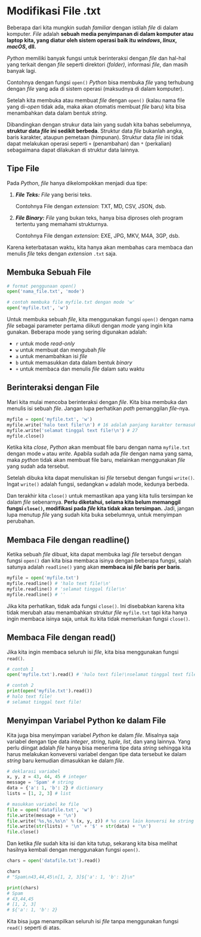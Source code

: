 # Modifikasi File .txt

Beberapa dari kita mungkin sudah *familiar* dengan istilah *file* di dalam komputer. *File* adalah **sebuah media penyimpanan di dalam komputer atau laptop kita, yang diatur oleh sistem operasi baik itu *windows*, *linux*, *macOS*, dll.**

*Python* memiliki banyak fungsi untuk berinteraksi dengan *file* dan hal-hal yang terkait dengan *file* seperti direktori *(folder)*, informasi *file*, dan masih banyak lagi.

Contohnya dengan fungsi `open()` *Python* bisa membuka *file* yang terhubung dengan *file* yang ada di sistem operasi (maksudnya di dalam komputer).

Setelah kita membuka atau membuat *file* dengan `open()` (kalau nama file yang di-*open* tidak ada, maka akan otomatis membuat *file* baru) kita bisa menambahkan data dalam bentuk *string*.

Dibandingkan dengan strukur data lain yang sudah kita bahas sebelumnya, **struktur data *file* ini sedikit berbeda**. Struktur data *file* bukanlah angka, baris karakter, ataupun pemetaan (himpunan). Struktur data *file* ini tidak dapat melakukan operasi seperti `+` (penambahan) dan `*` (perkalian) sebagaimana dapat dilakukan di struktur data lainnya.

## Tipe File

Pada *Python*, *file* hanya dikelompokkan menjadi dua tipe:

1. ***File Teks:*** *File* yang berisi teks.

    Contohnya File dengan *extension*: TXT, MD, CSV, JSON, dsb.

2. ***File Binary:*** *File* yang bukan teks, hanya bisa diproses oleh program tertentu yang memahami strukturnya.

    Contohnya File dengan *extension*: EXE, JPG, MKV, M4A, 3GP, dsb.

Karena keterbatasan waktu, kita hanya akan membahas cara membaca dan menulis *file* teks dengan *extension* `.txt` saja.

## Membuka Sebuah File

```py
# format penggunaan open()
open('nama_file.txt', 'mode')

# contoh membuka file myfile.txt dengan mode 'w'
open('myfile.txt', 'w')
```

Untuk membuka sebuah *file*, kita menggunakan fungsi `open()` dengan nama *file* sebagai parameter pertama diikuti dengan *mode* yang ingin kita gunakan. Beberapa mode yang sering digunakan adalah:

- `r` untuk mode *read-only*
- `w` untuk membuat dan mengubah *file*
- `a` untuk menambahkan isi *file*
- `b` untuk memasukkan data dalam bentuk *binary*
- `+` untuk membaca dan menulis *file* dalam satu waktu

## Berinteraksi dengan File

Mari kita mulai mencoba berinteraksi dengan *file*. Kita bisa membuka dan menulis isi sebuah *file*. Jangan lupa perhatikan *path* pemanggilan *file*-nya.

```py
myfile = open('myfile.txt', 'w')
myfile.write('halo text file!\n') # 16 adalah panjang karakter termasuk spasi dan baris baru
myfile.write('selamat tinggal text file!\n') # 27
myfile.close()
```

Ketika kita *close*, *Python* akan membuat file baru dengan nama `myfile.txt` dengan mode `w` atau *write*. Apabila sudah ada *file* dengan nama yang sama, maka *python* tidak akan membuat file baru, melainkan menggunakan *file* yang sudah ada tersebut.

Setelah dibuka kita dapat menuliskan isi *file* tersebut dengan fungsi `write()`. Ingat `write()` adalah fungsi, sedangkan `w` adalah mode, kedunya berbeda.

Dan terakhir kita `close()` untuk memastikan apa yang kita tulis tersimpan ke dalam *file* sebenarnya. **Perlu diketahui, selama kita belum memanggil fungsi `close()`, modifikasi pada *file* kita tidak akan tersimpan.** Jadi, jangan lupa menutup *file* yang sudah kita buka sebelumnya, untuk menyimpan perubahan.

## Membaca File dengan readline()

Ketika sebuah *file* dibuat, kita dapat membuka lagi *file* tersebut dengan fungsi `open()` dan kita bisa membaca isinya dengan beberapa fungsi, salah satunya adalah `readline()` yang akan **membaca isi *file* baris per baris**.

```py
myfile = open('myfile.txt')
myfile.readline() # 'halo text file!\n'
myfile.readline() # 'selamat tinggal file!\n'
myfile.readline() # ''
```

Jika kita perhatikan, tidak ada fungsi `close()`. Ini disebabkan karena kita tidak merubah atau menambahkan struktur *file* `myfile.txt` tapi kita hanya ingin membaca isinya saja, untuk itu kita tidak memerlukan fungsi `close()`.

## Membaca File dengan read()

Jika kita ingin membaca seluruh isi *file*, kita bisa menggunakan fungsi `read()`.

```py
# contoh 1
open('myfile.txt').read() # 'halo text file!\nselamat tinggal text file!\n'

# contoh 2
print(open('myfile.txt').read())
# halo text file!
# selamat tinggal text file!
```

## Menyimpan Variabel Python ke dalam File

Kita juga bisa menyimpan variabel *Python* ke dalam *file*. Misalnya saja variabel dengan tipe data *integer*, *string*, *tuple*, *list*, dan yang lainnya. Yang perlu diingat adalah *file* hanya bisa menerima tipe data *string* sehingga kita harus melakukan konveversi variabel dengan tipe data tersebut ke dalam *string* baru kemudian dimasukkan ke dalam *file*.

```py
# deklarasi variabel
x, y, z = 43, 44, 45 # integer
message = 'Spam' # string
data = {'a': 1, 'b': 2} # dictionary
lists = [1, 2, 3] # list

# masukkan variabel ke file
file = open('datafile.txt', 'w')
file.write(message + '\n')
file.write('%s,%s,%s\n' % (x, y, z)) # %s cara lain konversi ke string
file.write(str(lists) + '\n' + '$' + str(data) + '\n')
file.close()
```

Dan ketika *file* sudah kita isi dan kita tutup, sekarang kita bisa melihat hasilnya kembali dengan menggunakan fungsi `open()`.

```py
chars = open('datafile.txt').read()

chars
# "Spam\n43,44,45\n[1, 2, 3]${'a': 1, 'b': 2}\n"

print(chars)
# Spam
# 43,44,45
# [1, 2, 3]
# ${'a': 1, 'b': 2}
```

Kita bisa juga menampilkan seluruh isi *file* tanpa menggunakan fungsi `read()` seperti di atas.
